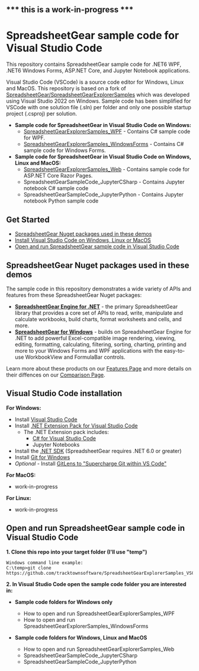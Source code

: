 ## *** this is a work-in-progress ***

# SpreadsheetGear sample code for Visual Studio Code

This repository contains SpreadsheetGear sample code for .NET6 WPF, .NET6 Windows Forms, ASP.NET Core, and Jupyter Notebook applications. 

Visual Studio Code (VSCode) is a source code editor for Windows, Linux and MacOS. This repository is based on a fork of [SpreadsheetGear/SpreadsheetGearExplorerSamples](https://github.com/SpreadsheetGear/SpreadsheetGearExplorerSamples) which was developed using Visual Studio 2022 on Windows. Sample code has been simplified for VSCode with one solution file (.sln) per folder and only one possible startup project (.csproj) per solution.

* **Sample code for SpreadsheetGear in Visual Studio Code on Windows:**
  *   [SpreadsheetGearExplorerSamples_WPF](/SpreadsheetGearExplorerSamples_WPF) - Contains C# sample code for WPF.
  *   [SpreadsheetGearExplorerSamples_WindowsForms](/SpreadsheetGearExplorerSamples_WindowsForms) - Contains C# sample code for Windows Forms.
* **Sample code for SpreadsheetGear in Visual Studio Code on Windows, Linux and MacOS:**
  *   [SpreadsheetGearExplorerSamples_Web](/SpreadsheetGearExplorerSamples_Web) - Contains sample code for ASP.NET Core Razor Pages.
  *   SpreadsheetGearSampleCode_JupyterCSharp - Contains Jupyter notebook C# sample code
  *   SpreadsheetGearSampleCode_JupyterPython - Contains Jupyter notebook Python sample code

## Get Started ##
* [SpreadsheetGear Nuget packages used in these demos](#spreadsheetgear-nuget-packages-used-in-these-demos)
* [Install Visual Studio Code on Windows, Linux or MacOS](#visual-studio-code-installation)
* [Open and run SpreadsheetGear sample code in Visual Studio Code](#open-and-run-spreadsheetgear-sample-code-in-visual-studio-code)

## SpreadsheetGear Nuget packages used in these demos
The sample code in this repository demonstrates a wide variety of APIs and features from these SpreadsheetGear Nuget packages:
*   **[SpreadsheetGear Engine for .NET](https://www.nuget.org/packages/SpreadsheetGear/9.1.19-beta)** - the primary SpreadsheetGear library that provides a core set of APIs to read, write, manipulate and calculate workbooks, build charts, format worksheets and cells, and more.
*   **[SpreadsheetGear for Windows](https://www.nuget.org/packages/SpreadsheetGear.Windows/9.1.19-beta)** - builds on SpreadsheetGear Engine for .NET to add powerful Excel-compatible image rendering, viewing, editing, formatting, calculating, filtering, sorting, charting, printing and more to your Windows Forms and WPF applications with the easy-to-use WorkbookView and FormulaBar controls.

Learn more about these products on our [Features Page](https://www.spreadsheetgear.com/Products/Features) and more details on their diffences on our [Comparison Page](https://www.spreadsheetgear.com/Products/Compare).

## Visual Studio Code installation
**For Windows:**
* Install [Visual Studio Code](https://code.visualstudio.com/)
* Install [.NET Extension Pack for Visual Studio Code](https://marketplace.visualstudio.com/items?itemName=ms-dotnettools.vscode-dotnet-pack)
  * The .NET Extension pack includes:
    * [C# for Visual Studio Code](https://marketplace.visualstudio.com/items?itemName=ms-dotnettools.csharp)
    * Jupyter Notebooks
* Install the [.NET SDK](https://dotnet.microsoft.com/en-us/download) (SpreadsheetGear requires .NET 6.0 or greater)
* Install [Git for Windows](https://git-scm.com/download/win)
* *Optional* - Install [GitLens to "Supercharge Git within VS Code"](https://marketplace.visualstudio.com/items?itemName=eamodio.gitlens)

**For MacOS:**
* work-in-progress

**For Linux:**
* work-in-progress

## Open and run SpreadsheetGear sample code in Visual Studio Code
**1. Clone this repo into your target folder (I'll use "temp")**

```
Windows command line example:
C:\temp>git clone https://github.com/tracktownsoftware/SpreadsheetGearExplorerSamples_VSCode.git
```
    
**2. In Visual Studio Code open the sample code folder you are interested in:**

- **Sample code folders for Windows only**
  - How to open and run SpreadsheetGearExplorerSamples_WPF
  - How to open and run SpreadsheetGearExplorerSamples_WindowsForms

- **Sample code folders for Windows, Linux and MacOS**
  - How to open and run SpreadsheetGearExplorerSamples_Web
  - SpreadsheetGearSampleCode_JupyterCSharp
  - SpreadsheetGearSampleCode_JupyterPython
